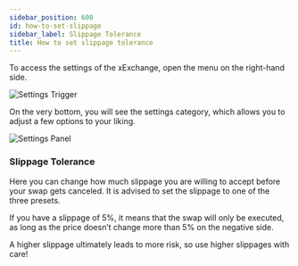 ```yaml
---
sidebar_position: 600
id: how-to-set-slippage
sidebar_label: Slippage Tolerance
title: How to set slippage tolerance
---
```


[comment]: # (mx-context-auto)

To access the settings of the xExchange, open the menu on the right-hand side.

<div style={{ textAlign: 'center' }}>
    <img src="/docs/features/settings-trigger.png" alt="Settings Trigger" />
</div>

On the very bottom, you will see the settings category, which allows you to adjust a few options to your liking.

<div style={{ textAlign: 'center' }}>
    <img src="/docs/features/settings-panel.png" alt="Settings Panel" />
</div>

[comment]: # (mx-context-auto)

### Slippage Tolerance

Here you can change how much slippage you are willing to accept before your swap gets canceled. It is advised to set the slippage to one of the three presets.

If you have a slippage of 5%, it means that the swap will only be executed, as long as the price doesn’t change more than 5% on the negative side.

A higher slippage ultimately leads to more risk, so use higher slippages with care!
